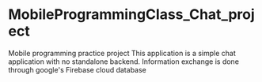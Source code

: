 # MobileProgrammingClass_Chat_project
Mobile programming practice project
This application is a simple chat application with no standalone backend.
Information exchange is done through google's Firebase cloud database
